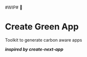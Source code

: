 #WIP# :construction:

# Create Green App

Toolkit to generate carbon aware apps

**_inspired by create-next-app_**
